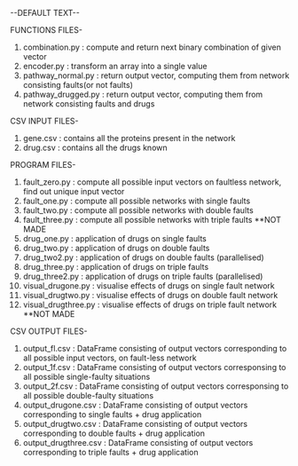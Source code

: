--DEFAULT TEXT--

FUNCTIONS FILES-
1. combination.py : compute and return next binary combination of given vector
2. encoder.py : transform an array into a single value
3. pathway_normal.py : return output vector, computing them from network consisting faults(or not faults)
4. pathway_drugged.py : return output vector, computing them from network consisting faults and drugs

CSV INPUT FILES-
1. gene.csv : contains all the proteins present in the network
2. drug.csv : contains all the drugs known

PROGRAM FILES-
1. fault_zero.py : compute all possible input vectors on faultless network, find out unique input vector
2. fault_one.py : compute all possible networks with single faults
3. fault_two.py : compute all possible networks with double faults
4. fault_three.py : compute all possible networks with triple faults **NOT MADE
5. drug_one.py : application of drugs on single faults
6. drug_two.py : application of drugs on double faults
7. drug_two2.py : application of drugs on double faults (parallelised)
8. drug_three.py : application of drugs on triple faults
9. drug_three2.py : application of drugs on triple faults (parallelised)
10. visual_drugone.py : visualise effects of drugs on single fault network
11. visual_drugtwo.py : visualise effects of drugs on double fault network
12. visual_drugthree.py : visualise effects of drugs on triple fault network **NOT MADE

CSV OUTPUT FILES-
1. output_fl.csv : DataFrame consisting of output vectors corresponding to all possible input vectors, on fault-less network
2. output_1f.csv : DataFrame consisting of output vectors corresponsing to all possible single-faulty situations
3. output_2f.csv : DataFrame consisting of output vectors corresponsing to all possible double-faulty situations
4. output_drugone.csv : DataFrame consisting of output vectors corresponding to single faults + drug application
5. output_drugtwo.csv : DataFrame consisting of output vectors corresponding to double faults + drug application
6. output_drugthree.csv : DataFrame consisting of output vectors corresponding to triple faults + drug application
